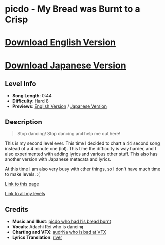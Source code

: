 # picdo - My Bread was Burnt to a Crisp

# [Download English Version](https://audrna.github.io/lob?download=burnt_bread/English)

# [Download Japanese Version](https://audrna.github.io/lob?download=burnt_bread/Japanese)

## Level Info

- **Song Length**: 0:44
- **Difficulty**: Hard 8
- **Previews**: [English Version](https://www.youtube.com/watch?v=O-hiB8lQXKw) / [Japanese Version](https://www.youtube.com/watch?v=cDTM9KrqrYQ)

## Description

> Stop dancing! Stop dancing and help me out here!

This is my second level ever. This time I decided to chart a 44 second song instead of a 4 minute one (lol). This time the difficulty is way harder, and I also experimented with adding lyrics and various other stuff. This also has another version with Japanese metadata and lyrics.

At this time I am also very busy with other things, so I don't have much time to make levels. :(

[Link to this page](https://audrna.github.io/lob?l=burnt_bread)

[Link to all my levels](https://audrna.github.io/lob)

## Credits

- **Music and Illust**: [picdo who had his bread burnt](https://www.youtube.com/@picdo1797)
- **Vocals**: Adachi Rei who is dancing
- **Charting and VFX**: [audrNa who is bad at VFX](https://audrna.github.io)
- **Lyrics Translation**: [river](https://vocaloidlyrics.fandom.com/wiki/%E3%83%91%E3%83%B3%E3%81%93%E3%81%92%E3%81%93%E3%81%92%E3%81%AB%E3%81%AA%E3%81%A3%E3%81%A1%E3%82%83%E3%81%A3%E3%81%9F_(Pan_Kogekoge_ni_Nacchatta))
